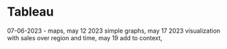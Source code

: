 # Tableau
07-06-2023 - maps,
may 12 2023 simple graphs, may 17 2023 visualization with sales over region and time, may 19 add to context, 


